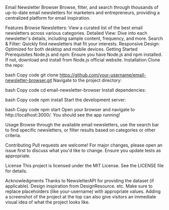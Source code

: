 Email Newsletter Browser
Browse, filter, and search through thousands of up-to-date email newsletters for marketers and entrepreneurs, providing a centralized platform for email inspiration.

Features
Browse Newsletters: View a curated list of the best email newsletters across various categories.
Detailed View: Dive into each newsletter's details, including sample content, frequency, and more.
Search & Filter: Quickly find newsletters that fit your interests.
Responsive Design: Optimized for both desktop and mobile devices.
Getting Started
Prerequisites
Node.js and npm: Ensure you have Node.js and npm installed. If not, download and install from Node.js official website.
Installation
Clone the repo:

bash
Copy code
git clone https://github.com/your-username/email-newsletter-browser.git
Navigate to the project directory:

bash
Copy code
cd email-newsletter-browser
Install dependencies:

bash
Copy code
npm install
Start the development server:

bash
Copy code
npm start
Open your browser and navigate to http://localhost:3000/. You should see the app running!

Usage
Browse through the available email newsletters, use the search bar to find specific newsletters, or filter results based on categories or other criteria.

Contributing
Pull requests are welcome! For major changes, please open an issue first to discuss what you'd like to change. Ensure you update tests as appropriate.

License
This project is licensed under the MIT License. See the LICENSE file for details.

Acknowledgments
Thanks to NewsletterAPI for providing the dataset (if applicable).
Design inspiration from DesignResource.
etc.
Make sure to replace placeholders (like your-username) with appropriate values. Adding a screenshot of the project at the top can also give visitors an immediate visual idea of what the project looks like.
